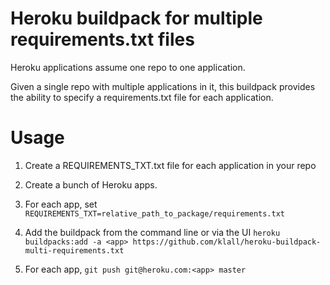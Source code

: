 # Heroku buildpack for multiple requirements.txt files

Heroku applications assume one repo to one application.

Given a single repo with multiple applications in it, this buildpack provides the ability to specify a requirements.txt file for each application.

# Usage

1. Create a REQUIREMENTS_TXT.txt file for each application in your repo
2. Create a bunch of Heroku apps.
3. For each app, set `REQUIREMENTS_TXT=relative_path_to_package/requirements.txt` 

4. Add the buildpack from the command line or via the UI
   `heroku buildpacks:add -a <app> https://github.com/klall/heroku-buildpack-multi-requirements.txt`
4. For each app, `git push git@heroku.com:<app> master`
